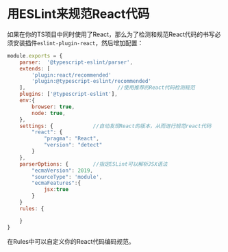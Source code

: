 # 用ESLint来规范React代码

如果在你的TS项目中同时使用了React，那么为了检测和规范React代码的书写必须安装插件`eslint-plugin-react`，然后增加配置：

```js
module.exports = {
    parser:  '@typescript-eslint/parser',
    extends: [
        'plugin:react/recommended'
        'plugin:@typescript-eslint/recommended'
    ],                              //使用推荐的React代码检测规范
    plugins: ['@typescript-eslint'],
    env:{
        browser: true,
        node: true,
    },
    settings: {             //自动发现React的版本，从而进行规范react代码
        "react": {
            "pragma": "React",
            "version": "detect"
        }
    },
    parserOptions: {        //指定ESLint可以解析JSX语法
        "ecmaVersion": 2019,
        "sourceType": 'module',
        "ecmaFeatures":{
            jsx:true
        }
    }
    rules: {

    }
}
```
在Rules中可以自定义你的React代码编码规范。
